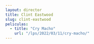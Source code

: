 ```yaml
---
layout: director
title: Clint Eastwood
slug: clint-eastwood
peliculas:
  - title: "Cry Macho"
    url: "/lps/2022/03/11/cry-macho/"
---
```

